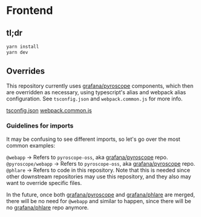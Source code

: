 # Frontend

## tl;dr

```bash
yarn install
yarn dev
```

## Overrides

This repository currently uses [grafana/pyroscope] components, which then are overridden as necessary,
using typescript's alias and webpack alias configuration. See `tsconfig.json` and `webpack.common.js`
for more info.

[tsconfig.json](../tsconfig.json)
[webpack.common.js](../scripts/webpack/webpack.common.js)

### Guidelines for imports

It may be confusing to see different imports, so let's go over the most common examples:

`@webapp` -> Refers to `pyroscope-oss`, aka [grafana/pyroscope] repo.
`@pyroscope/webapp` -> Refers to `pyroscope-oss`, aka [grafana/pyroscope] repo.
`@phlare` -> Refers to code in this repository. Note that this is needed since other
downstream repositories may use this repository, and they also may want to override specific files.

In the future, once both [grafana/pyroscope] and [grafana/phlare] are merged, there will
be no need for `@webapp` and similar to happen, since there will be no [grafana/phlare] repo anymore.

[grafana/pyroscope]: https://github.com/grafana/pyroscope
[grafana/phlare]: https://github.com/grafana/phlare

